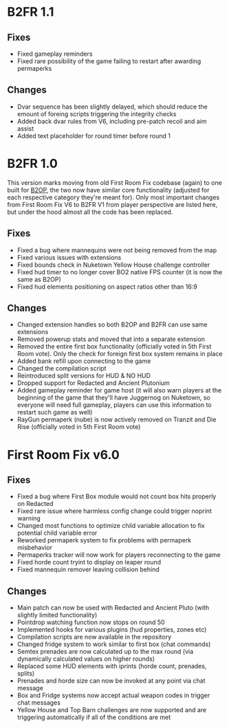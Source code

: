 # B2FR 1.1

## Fixes

- Fixed gameplay reminders
- Fixed rare possibility of the game failing to restart after awarding permaperks

## Changes

- Dvar sequence has been slightly delayed, which should reduce the emount of foreing scripts triggering the integrity checks
- Added back dvar rules from V6, including pre-patch recoil and aim assist
- Added text placeholder for round timer before round 1

# B2FR 1.0

This version marks moving from old First Room Fix codebase (again) to one built for [B2OP](https://github.com/B2ORG/T6-B2OP-PATCH), the two now have similar core functionality (adjusted for each respective category they're meant for). Only most important changes from First Room Fix V6 to B2FR V1 from player perspective are listed here, but under the hood almost all the code has been replaced.

## Fixes

- Fixed a bug where mannequins were not being removed from the map
- Fixed various issues with extensions
- Fixed bounds check in Nuketown Yellow House challenge controller
- Fixed hud timer to no longer cover BO2 native FPS counter (it is now the same as B2OP)
- Fixed hud elements positioning on aspect ratios other than 16:9

## Changes

- Changed extension handles so both B2OP and B2FR can use same extensions
- Removed powerup stats and moved that into a separate extension
- Removed the entire first box functionality (officially voted in 5th First Room vote). Only the check for foreign first box system remains in place
- Added bank refill upon connecting to the game
- Changed the compilation script
- Reintroduced split versions for HUD & NO HUD
- Dropped support for Redacted and Ancient Plutonium
- Added gameplay reminder for game host (it will also warn players at the beginning of the game that they'll have Juggernog on Nuketown, so everyone will need full gameplay, players can use this information to restart such game as well)
- RayGun permaperk (nube) is now actively removed on Tranzit and Die Rise (officially voted in 5th First Room vote)

# First Room Fix v6.0

## Fixes

- Fixed a bug where First Box module would not count box hits properly on Redacted
- Fixed rare issue where harmless config change could trigger noprint warning
- Changed most functions to optimize child variable allocation to fix potential child variable error
- Reworked permaperk system to fix problems with permaperk misbehavior
- Permaperks tracker will now work for players reconnecting to the game
- Fixed horde count tryint to display on leaper round
- Fixed mannequin remover leaving collision behind

## Changes

- Main patch can now be used with Redacted and Ancient Pluto (with slightly limited functionality)
- Pointdrop watching function now stops on round 50
- Implemented hooks for various plugins (hud properties, zones etc)
- Compilation scripts are now available in the repository
- Changed fridge system to work similar to first box (chat commands)
- Semtex prenades are now calculated up to the max round (via dynamically calculated values on higher rounds)
- Replaced some HUD elements with iprints (horde count, prenades, splits)
- Prenades and horde size can now be invoked at any point via chat message
- Box and Fridge systems now accept actual weapon codes in trigger chat messages
- Yellow House and Top Barn challenges are now supported and are triggering automatically if all of the conditions are met
